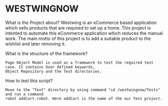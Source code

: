 # WESTWINGNOW
What is the Project about?
   Westwing is an eCommerce based application which sells  products that are required to set up a home.
   This project is intented to automate this eCommerce application which reduces the manual work. The main
   motto of this project is to add a suitable product to the wishlist and later removing it.

What is the structure of the framework?

    Page Object Model is used as a framework to test the required test case. It contains User defined keywords,
    Object Repository and the Test directories.

How to test this script?

    Move to the "Test" directory by using command "cd /westwingnow/Tests"  and run a command
    robot addCart.robot. Here addCart is the name of the our Test project.


